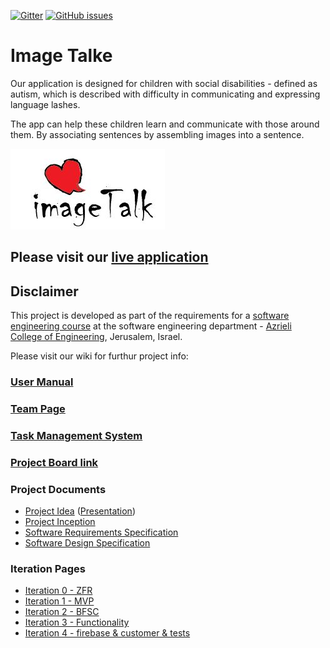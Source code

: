 


[![Gitter](https://badges.gitter.im/Join%20Chat.svg)](https://gitter.im/jce-il/ImageTalk)
[![GitHub issues](https://img.shields.io/github/issues/jce-il/ImageTalke.svg?style=flat)](https://github.com/MichaLasry/ImageTalke/issues)
# Image Talke

Our application is designed for children with social disabilities - defined as autism, which is described with difficulty in communicating and expressing language lashes.

The app can help these children learn and communicate with those around them. By associating sentences by assembling images into a sentence.


![project logo (this one for is taken from basecamp - a project management service)](https://github.com/MichaLasry/ImageTalke/blob/master/images/logo.JPG)


## Please visit our [live application](https://imagetalk-76424.firebaseapp.com)

## Disclaimer
This project is developed as part of the requirements for a [software engineering course](https://github.com/jce-il/se-class/wiki) at the software engineering department - [Azrieli College of Engineering](http://www.jce.ac.il/), Jerusalem, Israel.

Please visit our wiki for furthur project info: 

### [User Manual](../../wiki/user-manual) 

### [Team Page](https://github.com/MichaLasry/ImageTalke/wiki/Team-Page)
### [Task Management System](https://github.com/MichaLasry/ImageTalke/issues)
### [Project Board link](https://github.com/MichaLasry/ImageTalke/projects/1)



### Project Documents
- [Project Idea](https://github.com/MichaLasry/ImageTalke/blob/master/Image%20talk.docx) ([Presentation](https://github.com/MichaLasry/ImageTalke/blob/master/Image%20talk%20(1).pdf))
- [Project Inception](../../wiki/inception)
- [Software Requirements Specification](../../wiki/srs)
- [Software Design Specification](../../wiki/sds)

### Iteration Pages
- [Iteration 0 - ZFR](https://github.com/MichaLasry/ImageTalke/wiki/Iteration-0---ZFR)
- [Iteration 1 - MVP](https://github.com/MichaLasry/ImageTalke/wiki/Iteration-1-MVP)
- [Iteration 2 - BFSC](https://github.com/MichaLasry/ImageTalke/wiki/Iteration-2--BFSC)
- [Iteration 3 - Functionality](https://github.com/MichaLasry/ImageTalke/wiki/Iteration-3---Functionality)
- [Iteration 4 - firebase & customer & tests](https://github.com/MichaLasry/ImageTalke/wiki/iteration-4---firebase-&-customer-&-tests)



